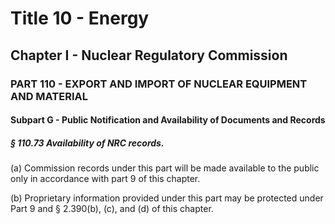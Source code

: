 
# Title 10 - Energy
## Chapter I - Nuclear Regulatory Commission
### PART 110 - EXPORT AND IMPORT OF NUCLEAR EQUIPMENT AND MATERIAL
#### Subpart G - Public Notification and Availability of Documents and Records
##### § 110.73 Availability of NRC records.

(a) Commission records under this part will be made available to the public only in accordance with part 9 of this chapter.

(b) Proprietary information provided under this part may be protected under Part 9 and § 2.390(b), (c), and (d) of this chapter.
